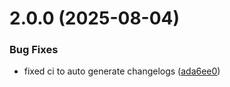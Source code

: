 # 2.0.0 (2025-08-04)


### Bug Fixes

* fixed ci to auto generate changelogs ([ada6ee0](https://github.com/theWatermelonPenguin/Terminal-Builder/commit/ada6ee06a32446cb4126bb768cb74a4f8a9227c3))



